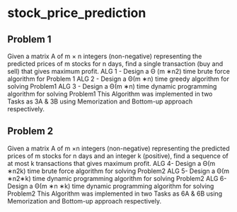 # stock_price_prediction
## Problem 1
Given a matrix A of m × n integers (non-negative) representing the predicted prices of m stocks for n days, find a single transaction (buy and sell) that gives maximum profit.
ALG 1 - Design a Θ (m ∗n2) time brute force algorithm for Problem 1
ALG 2 - Design a Θ(m ∗n) time greedy algorithm for solving Problem1
ALG 3 - Design a Θ(m ∗n) time dynamic programming algorithm for solving Problem1 This Algorithm was implemented in two Tasks as 3A & 3B using Memorization and Bottom-up approach respectively.

## Problem 2
Given a matrix A of m ×n integers (non-negative) representing the predicted prices of m stocks for n days and an integer k (positive), find a sequence of at most k transactions that gives maximum profit.
ALG 4- Design a Θ(m ∗n2k) time brute force algorithm for solving Problem2
ALG 5- Design a Θ(m ∗n2∗k) time dynamic programming algorithm for solving Problem2
ALG 6- Design a Θ(m ∗n ∗k) time dynamic programming algorithm for solving Problem2 This Algorithm was implemented in two Tasks as 6A & 6B using Memorization and Bottom-up approach respectively.
